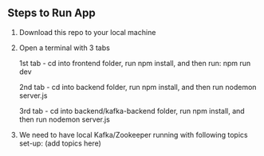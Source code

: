 

## Steps to Run App

1) Download this repo to your local machine

2) Open a terminal with 3 tabs

	1st tab - cd into frontend folder, run npm install, and then run: npm run dev
	
	2nd tab - cd into backend folder, run npm install, and then run nodemon server.js
	
	3rd tab - cd into backend/kafka-backend folder, run npm install, and then run nodemon server.js
	
 
 3) We need to have local Kafka/Zookeeper running with following topics set-up: (add topics here)
